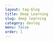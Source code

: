```yaml
---
layout: tag-blog
title: Deep Learning
slug: deep learning
category: devlog
menu: false
order: 1
---
```

